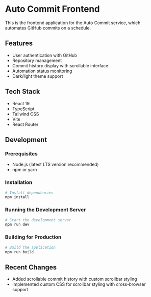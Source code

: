 # Auto Commit Frontend

This is the frontend application for the Auto Commit service, which automates GitHub commits on a schedule.

## Features

- User authentication with GitHub
- Repository management
- Commit history display with scrollable interface
- Automation status monitoring
- Dark/light theme support

## Tech Stack

- React 19
- TypeScript
- Tailwind CSS
- Vite
- React Router

## Development

### Prerequisites

- Node.js (latest LTS version recommended)
- npm or yarn

### Installation

```bash
# Install dependencies
npm install
```

### Running the Development Server

```bash
# Start the development server
npm run dev
```

### Building for Production

```bash
# Build the application
npm run build
```

## Recent Changes

- Added scrollable commit history with custom scrollbar styling
- Implemented custom CSS for scrollbar styling with cross-browser support
